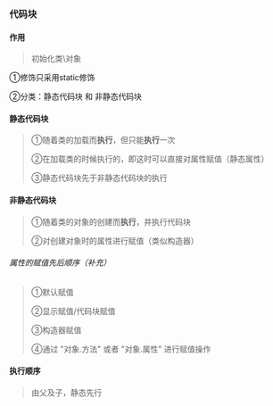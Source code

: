 ### 代码块

####       作用

> 初始化类\对象

①修饰只采用static修饰

②分类：静态代码块 和 非静态代码块

#### 静态代码块

> ①随着类的加载而**执行**，但只能**执行**一次
>
> ②在加载类的时候执行的，即这时可以直接对属性赋值（静态属性）
>
> ③静态代码块先于非静态代码块的执行

#### 非静态代码块

> ①随着类的对象的创建而**执行**，并执行代码块
>
> ②对创建对象时的属性进行赋值（类似构造器）

###### 属性的赋值先后顺序（补充）

> ①默认赋值
>
> ②显示赋值/代码块赋值
>
> ③构造器赋值
>
> ④通过 "对象.方法" 或者 "对象.属性" 进行赋值操作

#### 执行顺序

> 由父及子，静态先行